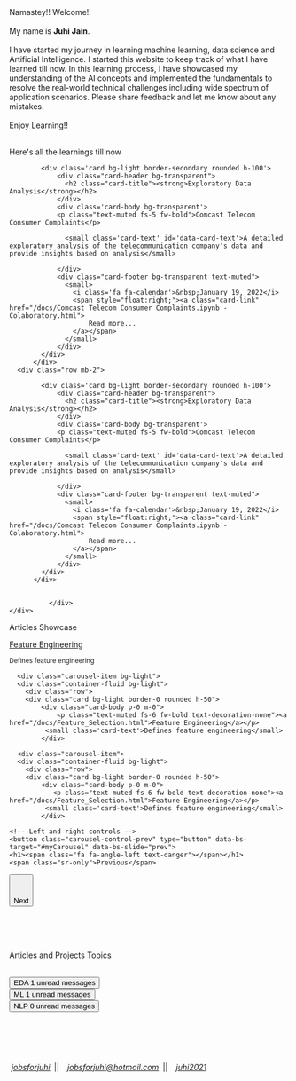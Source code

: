  
<body id="myPage">

<div id="about">
<span> Namastey!!   Welcome!! <br><br>My name is <strong>Juhi Jain</strong>. <br><br>I have started my journey in learning machine learning, data science and Artificial Intelligence. I started this website to keep track of what I have learned till now. In this learning process, I have showcased my understanding of the AI concepts and implemented the fundamentals to resolve the real-world technical challenges including wide spectrum of application scenarios. Please share feedback and let me know about any mistakes.<br><br>Enjoy Learning!! <br><br>
                    </span>
</div>


<div id="projects">
    <div class="container-fluid p-0">
    <div class="row">
    <p class="text-success">Here's all the learnings till now&nbsp;<i class="fa fa-angle-double-down"></i></p>
</div>
    	<div class="row mb-2">
                  
            <div class='card bg-light border-secondary rounded h-100'>
              	<div class="card-header bg-transparent">
                  <h2 class="card-title"><strong>Exploratory Data Analysis</strong></h2>
                </div>
                <div class='card-body bg-transparent'>
                <p class="text-muted fs-5 fw-bold">Comcast Telecom Consumer Complaints</p>
                
                  <small class='card-text' id='data-card-text'>A detailed exploratory analysis of the telecommunication company's data and provide insights based on analysis</small>
                  
                </div> 
                <div class="card-footer bg-transparent text-muted">
                  <small>
                  	<i class='fa fa-calendar'>&nbsp;January 19, 2022</i>
                  	<span style="float:right;"><a class="card-link" href="/docs/Comcast Telecom Consumer Complaints.ipynb - Colaboratory.html">
                    	Read more...
                    </a></span>
                  </small>
                </div>
            </div>          
          </div>  
      <div class="row mb-2">
                  
            <div class='card bg-light border-secondary rounded h-100'>
              	<div class="card-header bg-transparent">
                  <h2 class="card-title"><strong>Exploratory Data Analysis</strong></h2>
                </div>
                <div class='card-body bg-transparent'>
                <p class="text-muted fs-5 fw-bold">Comcast Telecom Consumer Complaints</p>
                
                  <small class='card-text' id='data-card-text'>A detailed exploratory analysis of the telecommunication company's data and provide insights based on analysis</small>
                  
                </div> 
                <div class="card-footer bg-transparent text-muted">
                  <small>
                  	<i class='fa fa-calendar'>&nbsp;January 19, 2022</i>
                  	<span style="float:right;"><a class="card-link" href="/docs/Comcast Telecom Consumer Complaints.ipynb - Colaboratory.html">
                    	Read more...
                    </a></span>
                  </small>
                </div>
            </div>          
          </div> 
        
                  
              </div>            
    </div> 	        



<!-- Container (Contact Section) -->
<div id="articles">
  <p class="text-success m-3">Articles Showcase&nbsp;<i class="fa fa-angle-double-down"></i></p>
  <div id="myCarousel" class="carousel slide my-0 py-0 px-5 bg-light" data-bs-ride="carousel">
    <!-- Wrapper for slides -->
    <div class="carousel-inner bg-light">
      <div class="carousel-item bg-light active">
      <div class="container-fluid bg-light">
    	<div class="row">
      	<div class="card bg-light border-0 rounded h-50">
            <div class="card-body p-0 m-0">
                <p class="text-muted fs-6 fw-bold text-decoration-none"><a href="/docs/Feature_Selection.html">Feature Engineering</a></p>
             <small class='card-text'>Defines feature engineering</small>
            </div>
</div>
      </div>
         </div>
      </div>

      <div class="carousel-item bg-light">
      <div class="container-fluid bg-light">
    	<div class="row">
      	<div class="card bg-light border-0 rounded h-50">
            <div class="card-body p-0 m-0">
                <p class="text-muted fs-6 fw-bold text-decoration-none"><a href="/docs/Feature_Selection.html">Feature Engineering</a></p>
             <small class='card-text'>Defines feature engineering</small>
            </div>
</div>
         </div>
         </div>
      </div>
      
      <div class="carousel-item">
      <div class="container-fluid bg-light">
    	<div class="row">
      	<div class="card bg-light border-0 rounded h-50">
            <div class="card-body p-0 m-0">
               <p class="text-muted fs-6 fw-bold text-decoration-none"><a href="/docs/Feature_Selection.html">Feature Engineering</a></p>
             <small class='card-text'>Defines feature engineering</small>
            </div>
</div>
         </div>
         </div>
      </div>
   </div>

    <!-- Left and right controls -->
    <button class="carousel-control-prev" type="button" data-bs-target="#myCarousel" data-bs-slide="prev">
    <h1><span class="fa fa-angle-left text-danger"></span></h1>
    <span class="sr-only">Previous</span>
  </button>
  
  
  <button class="carousel-control-next" type="button" data-bs-target="#myCarousel" data-bs-slide="next">
    <h1><span class="fa fa-angle-right text-danger"></span></h1>
    <span class="visually-hidden">Next</span>
  </button>
  
  </div>
</div>
    
<br>    <br><br>
    
<div id="topics">
  <div class="container-fluid">
    <div class="row">
    <p class="text-success text-center">Articles and Projects Topics</p>
    </div>
    <br>
    <div class="row">
    	<div class="col">
          <button type="button" class="btn py-0 btn-sm btn-primary position-relative">
            EDA
            <span class="position-absolute top-0 start-100 translate-middle badge rounded-pill bg-success">
              1
              <span class="visually-hidden">unread messages</span>
            </span>
          </button>
        </div>
    	<div class="col">
          <button type="button" class="btn py-0 btn-sm btn-primary position-relative">
            ML
            <span class="position-absolute top-0 start-100 translate-middle badge rounded-pill bg-success">
              1
              <span class="visually-hidden">unread messages</span>
            </span>
          </button>
        </div>
        <div class="col">
          <button type="button" class="btn py-0 btn-sm btn-primary position-relative">
            NLP
            <span class="position-absolute top-0 start-100 translate-middle badge rounded-pill bg-success">
              0
              <span class="visually-hidden">unread messages</span>
            </span>
          </button>
        </div>
    </div>
  </div>	    
</div>

<!-- Footer -->
<footer class="text-center">
  <br><br><br>
  <p style="float:center;">
    <a class="up-arrow" href="#myPage" data-toggle="tooltip" title="TO TOP">
    <h1><i class="fa fa-sort-up pe-5"></i></h1>
  </a></p>
  <span style="float:center;">
  <i class="fa fa-linkedin">&nbsp;<a href="www.linkedin.com/in/jobsforjuhi" target="_blank">jobsforjuhi</a></i>&ensp;||&ensp;
                  <i class="fa fa-envelope-o">&nbsp;<a href="mailto:jobsforjuhi@hotmail.com">jobsforjuhi@hotmail.com</a></i>&ensp;||&ensp;
                  <i class="fa fa-github">&nbsp;<a href="https://juhi2021.github.io/docs/index.html#about" target="_blank">juhi2021</a></i>
                  </span>
                  
</footer>
<script>
$(document).ready(function(){
  // Initialize Tooltip
  $('[data-toggle="tooltip"]').tooltip(); 
  
  // Add smooth scrolling to all links in navbar + footer link
  $(".navbar a, footer a[href='#myPage']").on('click', function(event) {

    // Make sure this.hash has a value before overriding default behavior
    if (this.hash !== "") {

      // Prevent default anchor click behavior
      event.preventDefault();

      // Store hash
      var hash = this.hash;

      // Using jQuery's animate() method to add smooth page scroll
      // The optional number (900) specifies the number of milliseconds it takes to scroll to the specified area
      $('html, body').animate({
        scrollTop: $(hash).offset().top
      }, 100, function(){
   
        // Add hash (#) to URL when done scrolling (default click behavior)
        window.location.hash = hash;
      });
    } // End if
  });
})
</script>
</body>
